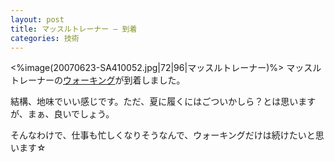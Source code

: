 ```yaml
---
layout: post
title: マッスルトレーナー – 到着
categories: 技術
---
```


<%image(20070623-SA410052.jpg|72|96|マッスルトレーナー)%>
マッスルトレーナーの<a href="http://www.muscle.co.jp/about/page02.html" target="_blank">ウォーキング</a>が到着しました。

結構、地味でいい感じです。ただ、夏に履くにはごついかしら？とは思いますが、まぁ、良いでしょう。

そんなわけで、仕事も忙しくなりそうなんで、ウォーキングだけは続けたいと思います☆

